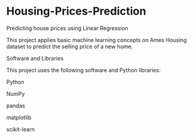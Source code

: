 # Housing-Prices-Prediction
Predicting house prices using Linear Regression

This project applies basic machine learning concepts on Ames Housing dataset to predict the selling price of a new home.

Software and Libraries

This project uses the following software and Python libraries:

Python

NumPy

pandas

matplotlib

scikit-learn

